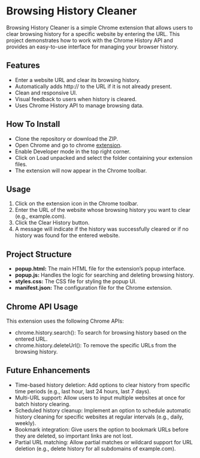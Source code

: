 # **Browsing History Cleaner**
Browsing History Cleaner is a simple Chrome extension that allows users to clear browsing history for a specific website by entering the URL.
This project demonstrates how to work with the Chrome History API and provides an easy-to-use interface for managing your browser history.
## **Features**
* Enter a website URL and clear its browsing history.
* Automatically adds http:// to the URL if it is not already present.
* Clean and responsive UI.
* Visual feedback to users when history is cleared.
* Uses Chrome History API to manage browsing data.
## **How To Install**
* Clone the repository or download the ZIP.
* Open Chrome and go to chrome [extension](chrome://extensions).
* Enable Developer mode in the top right corner.
* Click on Load unpacked and select the folder containing your extension files.
* The extension will now appear in the Chrome toolbar.
## **Usage**
1. Click on the extension icon in the Chrome toolbar.
2. Enter the URL of the website whose browsing history you want to clear (e.g., example.com).
3. Click the Clear History button.
4. A message will indicate if the history was successfully cleared or if no history was found for the entered website.
## **Project Structure**
* **popup.html:** The main HTML file for the extension’s popup interface.
* **popup.js:** Handles the logic for searching and deleting browsing history.
* **styles.css:** The CSS file for styling the popup UI.
* **manifest.json:** The configuration file for the Chrome extension.
## **Chrome API Usage**
This extension uses the following Chrome APIs:

* chrome.history.search(): To search for browsing history based on the entered URL.
* chrome.history.deleteUrl(): To remove the specific URLs from the browsing history.
## **Future Enhancements**
* Time-based history deletion: Add options to clear history from specific time periods (e.g., last hour, last 24 hours, last 7 days).
* Multi-URL support: Allow users to input multiple websites at once for batch history clearing.
* Scheduled history cleanup: Implement an option to schedule automatic history cleaning for specific websites at regular intervals (e.g., daily, weekly).
* Bookmark integration: Give users the option to bookmark URLs before they are deleted, so important links are not lost.
* Partial URL matching: Allow partial matches or wildcard support for URL deletion (e.g., delete history for all subdomains of example.com).

